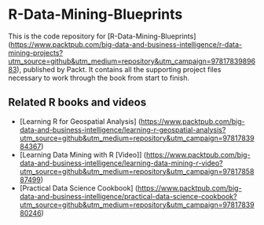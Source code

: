 # R-Data-Mining-Blueprints

This is the code repository for [R-Data-Mining-Blueprints] (https://www.packtpub.com/big-data-and-business-intelligence/r-data-mining-projects?utm_source=github&utm_medium=repository&utm_campaign=9781783989683), published by Packt. It contains all the supporting project files necessary to work through the book from start to finish.

 ## Related R books and videos

* [Learning R for Geospatial Analysis] (https://www.packtpub.com/big-data-and-business-intelligence/learning-r-geospatial-analysis?utm_source=github&utm_medium=repository&utm_campaign=9781783984367)
* [Learning Data Mining with R [Video]] (https://www.packtpub.com/big-data-and-business-intelligence/learning-data-mining-r-video?utm_source=github&utm_medium=repository&utm_campaign=9781785887499)
* [Practical Data Science Cookbook] (https://www.packtpub.com/big-data-and-business-intelligence/practical-data-science-cookbook?utm_source=github&utm_medium=repository&utm_campaign=9781783980246)




